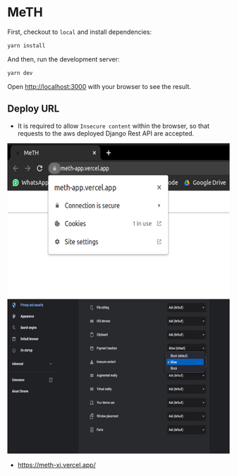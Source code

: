 # MeTH

First, checkout to `local` and install dependencies:

```bash
yarn install
```

And then, run the development server:

```bash
yarn dev
```

Open [http://localhost:3000](http://localhost:3000) with your browser to see the result.


## Deploy URL
- It is required to allow `Insecure content` within the browser, so that requests to the aws deployed Django Rest API are accepted.
<img src=img/img1.png style='height:350px; width:auto'>
<img src=img/img2.png style='height:350px; width:auto'>


- https://meth-xi.vercel.app/
